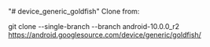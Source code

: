 "# device_generic_goldfish" 
Clone from:

git clone --single-branch --branch android-10.0.0_r2 https://android.googlesource.com/device/generic/goldfish/